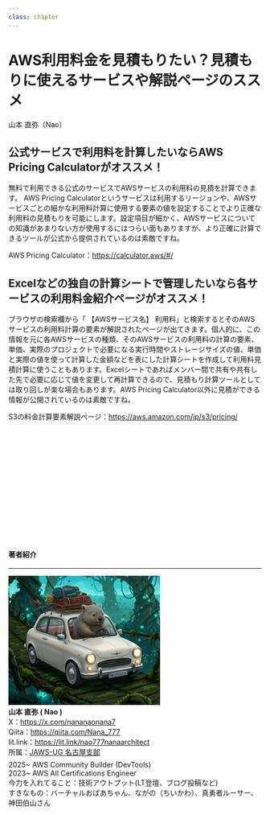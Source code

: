 ```yaml
---
class: chapter
---
```


# AWS利用料金を見積もりたい？見積もりに使えるサービスや解説ページのススメ

<div class="flush-right">
山本 直弥（Nao）
</div>


## 公式サービスで利用料を計算したいならAWS Pricing Calculatorがオススメ！
無料で利用できる公式のサービスでAWSサービスの利用料の見積を計算できます。
AWS Pricing Calculatorというサービスは利用するリージョンや、AWSサービスごとの細かな利用料計算に使用する要素の値を設定することでより正確な利用料の見積もりを可能にします。設定項目が細かく、AWSサービスについての知識があまりない方が使用するにはつらい面もありますが、より正確に計算できるツールが公式から提供されているのは素敵ですね。

AWS Pricing Calculator：https://calculator.aws/#/


## Excelなどの独自の計算シートで管理したいなら各サービスの利用料金紹介ページがオススメ！
ブラウザの検索欄から「 【AWSサービス名】 利用料」と検索するとそのAWSサービスの利用料計算の要素が解説されたページが出てきます。個人的に、この情報を元に各AWSサービスの種類、そのAWSサービスの利用料の計算の要素、単価、実際のプロジェクトで必要になる実行時間やストレージサイズの値、単価と実際の値を使って計算した金額などを表にした計算シートを作成して利用料見積計算に使うこともあります。Excelシートであればメンバー間で共有や共有した先で必要に応じて値を変更して再計算できるので、見積もり計算ツールとしては取り回しが楽な場合もあります。AWS Pricing Calculator以外に見積ができる情報が公開されているのは素敵ですね。

S3の料金計算要素解説ページ：https://aws.amazon.com/jp/s3/pricing/

　  
　  
　  
　  
　  
　  
　  
　  
　  
　  
　  



#### 著者紹介

---

<div class="author-profile">
    <img src="images/naosan.jpg" width="60%">
    <div>
        <div>
            <b>山本 直弥 ( Nao )</b></br> 
            X：<a href="https://x.com/nananaonana7">https://x.com/nananaonana7</a></br> 
            Qiita：<a href="https://qiita.com/Nana_777">https://qiita.com/Nana_777</a></br> 
            lit.link：<a href="https://qiita.com/Nana_777">https://lit.link/nao777nanaarchitect</a></br> 
            所属：<a href="https://jawsug-nagoya.connpass.com/">JAWS-UG 名古屋支部</a>
        </div>
    </div>
</div>
<p style="margin-top: 0.5em; margin-bottom: 2em;">
2025~ AWS Community Builder (DevTools)<br>
2023~ AWS All Certifications Engineer<br>
今力を入れてること：技術アウトプット(LT登壇、ブログ投稿など) <br> 
すきなもの：バーチャルおばあちゃん、ながの（ちいかわ）、真勇者ルーサー、神田伯山さん<br>
</p>